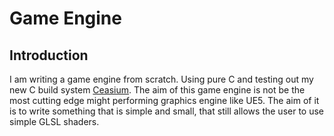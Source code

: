 # Game Engine

## Introduction

I am writing a game engine from scratch. Using pure C and testing out my new C build system [Ceasium](https://github.com/EvaldasZmitra/ceasium). The aim of this game engine is not be the most cutting edge might performing graphics engine like UE5. The aim of it is to write something that is simple and small, that still allows the user to use simple GLSL shaders.
